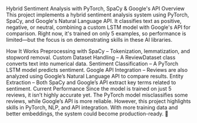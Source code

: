 Hybrid Sentiment Analysis with PyTorch, SpaCy & Google's API
Overview
This project implements a hybrid sentiment analysis system using PyTorch, SpaCy, and Google's Natural Language API. It classifies text as positive, negative, or neutral, combining a custom LSTM model with Google's API for comparison. Right now, it's trained on only 5 examples, so performance is limited—but the focus is on demonstrating skills in these AI libraries.

How It Works
Preprocessing with SpaCy – Tokenization, lemmatization, and stopword removal.
Custom Dataset Handling – A ReviewDataset class converts text into numerical data.
Sentiment Classification – A PyTorch LSTM model predicts sentiment.
Google API Integration – Reviews are also analyzed using Google’s Natural Language API to compare results.
Entity Extraction – Both SpaCy and Google’s API extract key terms related to sentiment.
Current Performance
Since the model is trained on just 5 reviews, it isn’t highly accurate yet. The PyTorch model misclassifies some reviews, while Google’s API is more reliable. However, this project highlights skills in PyTorch, NLP, and API integration. With more training data and better embeddings, the system could become production-ready. 🚀
